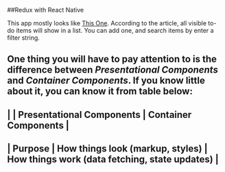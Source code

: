 ##Redux with React Native

This app mostly looks like [This One][1]. According to the article, all visible to-do items will show in a list. You can add one, and search items by enter a filter string.

One thing you will have to pay attention to is the difference between *Presentational Components* and *Container Components*. If you know little about it, you can know it from table below:
-----------------------------------------------------
| | Presentational Components | Container Components |
-----------------------------------------------------
| Purpose | How things look (markup, styles) | How things work (data fetching, state updates) |
-----------------------------------------------------

  [1]: https://facebook.github.io/react/docs/thinking-in-react.html
